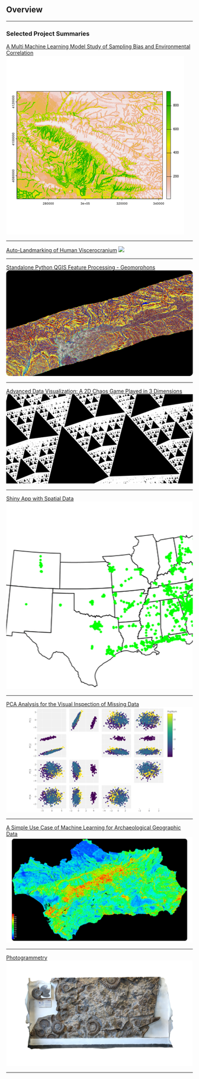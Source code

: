 ## Overview

---

### Selected Project Summaries

[A Multi Machine Learning Model Study of Sampling Bias and Environmental Correlation](https://github.com/edwardarchaeology/edwardarchaeology.github.io/blob/master/kurdistan.md)
<img src="images/kurd/EB_GBM_Map.png?raw=true"/>

---
[Auto-Landmarking of Human Viscerocranium](https://github.com/edwardarchaeology/edwardarchaeology.github.io/blob/master/skulls)
<img src="images/Skulls/SlicerCapture.gif?raw=true"/>

---
[Standalone Python QGIS Feature Processing - Geomorphons](https://github.com/edwardarchaeology/edwardarchaeology.github.io/blob/master/geomorph)
<img src="images/PS.png?raw=true"/>

---
[Advanced Data Visualization: A 2D Chaos Game Played in 3 Dimensions](/https://github.com/edwardarchaeology/edwardarchaeology.github.io/blob/masterPyramid)
<img src="images/pyramid/Pyramid.png?raw=true"/>

---
[Shiny App with Spatial Data](https://github.com/edwardarchaeology/edwardarchaeology.github.io/blob/master/R_app)
<img src="images/Waffle.gif?raw=true"/>

---
[PCA Analysis for the Visual Inspection of Missing Data](https://github.com/edwardarchaeology/edwardarchaeology.github.io/blob/master/PCA)
<img src="images/PCA/big_title.png?raw=true"/>

---
[A Simple Use Case of Machine Learning for Archaeological Geographic Data](https://github.com/edwardarchaeology/edwardarchaeology.github.io/blob/master/ME)
<img src="images/MEk4.png?raw=true"/>

---
[Photogrammetry](https://github.com/edwardarchaeology/edwardarchaeology.github.io/blob/master/3D)
<img src="images/models/AW.png?raw=true"/>

---

